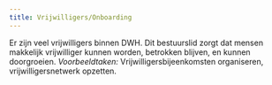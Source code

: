 ```yaml
---
title: Vrijwilligers/Onboarding
---
```


Er zijn veel vrijwilligers binnen DWH.
Dit bestuurslid zorgt dat mensen makkelijk vrijwilliger kunnen worden, betrokken blijven, en kunnen doorgroeien.
*Voorbeeldtaken:* Vrijwilligersbijeenkomsten organiseren, vrijwilligersnetwerk opzetten.
